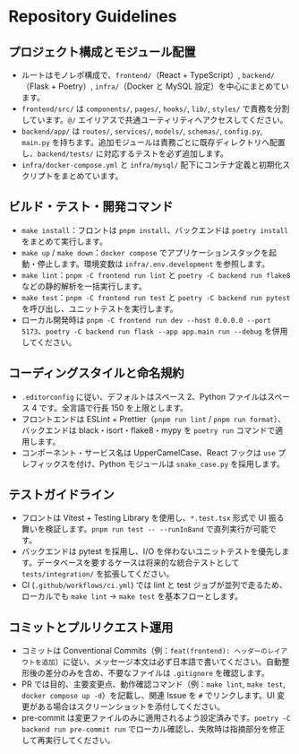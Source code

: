 # Repository Guidelines

## プロジェクト構成とモジュール配置
- ルートはモノレポ構成で、`frontend/`（React + TypeScript）, `backend/`（Flask + Poetry）, `infra/`（Docker と MySQL 設定）を中心にまとめています。
- `frontend/src/` は `components/`, `pages/`, `hooks/`, `lib/`, `styles/` で責務を分割しています。`@/` エイリアスで共通ユーティリティへアクセスしてください。
- `backend/app/` は `routes/`, `services/`, `models/`, `schemas/`, `config.py`, `main.py` を持ちます。追加モジュールは責務ごとに既存ディレクトリへ配置し、`backend/tests/` に対応するテストを必ず追加します。
- `infra/docker-compose.yml` と `infra/mysql/` 配下にコンテナ定義と初期化スクリプトをまとめています。

## ビルド・テスト・開発コマンド
- `make install`：フロントは `pnpm install`、バックエンドは `poetry install` をまとめて実行します。
- `make up` / `make down`：`docker compose` でアプリケーションスタックを起動・停止します。環境変数は `infra/.env.development` を参照します。
- `make lint`：`pnpm -C frontend run lint` と `poetry -C backend run flake8` などの静的解析を一括実行します。
- `make test`：`pnpm -C frontend run test` と `poetry -C backend run pytest` を呼び出し、ユニットテストを実行します。
- ローカル開発時は `pnpm -C frontend run dev --host 0.0.0.0 --port 5173`、`poetry -C backend run flask --app app.main run --debug` を併用してください。

## コーディングスタイルと命名規約
- `.editorconfig` に従い、デフォルトはスペース 2、Python ファイルはスペース 4 です。全言語で行長 150 を上限とします。
- フロントエンドは ESLint + Prettier（`pnpm run lint` / `pnpm run format`）、バックエンドは black・isort・flake8・mypy を `poetry run` コマンドで適用します。
- コンポーネント・サービス名は UpperCamelCase、React フックは `use` プレフィックスを付け、Python モジュールは `snake_case.py` を採用します。

## テストガイドライン
- フロントは Vitest + Testing Library を使用し、`*.test.tsx` 形式で UI 振る舞いを検証します。`pnpm run test -- --runInBand` で直列実行が可能です。
- バックエンドは pytest を採用し、I/O を伴わないユニットテストを優先します。データベースを要するケースは将来的な統合テストとして `tests/integration/` を拡張してください。
- CI (`.github/workflows/ci.yml`) では lint と test ジョブが並列で走るため、ローカルでも `make lint` → `make test` を基本フローとします。

## コミットとプルリクエスト運用
- コミットは Conventional Commits（例：`feat(frontend): ヘッダーのレイアウトを追加`）に従い、メッセージ本文は必ず日本語で書いてください。自動整形後の差分のみを含め、不要なファイルは `.gitignore` を確認します。
- PR では目的、主要変更点、動作確認コマンド（例：`make lint`, `make test`, `docker compose up -d`）を記載し、関連 Issue を `#` でリンクします。UI 変更がある場合はスクリーンショットを添付してください。
- pre-commit は変更ファイルのみに適用されるよう設定済みです。`poetry -C backend run pre-commit run` でローカル確認し、失敗時は指摘部分を修正して再実行してください。
